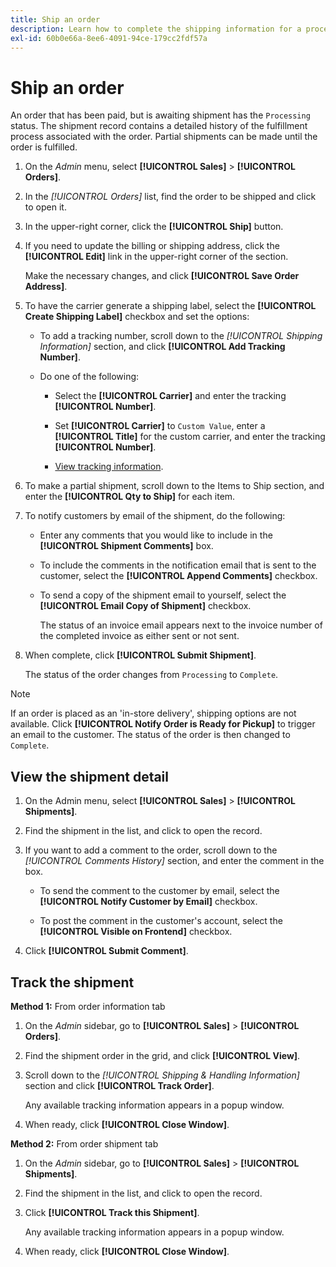 ```yaml
---
title: Ship an order
description: Learn how to complete the shipping information for a processing order, and view shipment and tracking information.
exl-id: 60b0e66a-8ee6-4091-94ce-179cc2fdf57a
---
```

# Ship an order

An order that has been paid, but is awaiting shipment has the `Processing` status. The shipment record contains a detailed history of the fulfillment process associated with the order. Partial shipments can be made until the order is fulfilled.

1. On the _Admin_ menu, select **[!UICONTROL Sales]** > **[!UICONTROL Orders]**.

1. In the _[!UICONTROL Orders]_ list, find the order to be shipped and click to open it.

1. In the upper-right corner, click the **[!UICONTROL Ship]** button.

1. If you need to update the billing or shipping address, click the **[!UICONTROL Edit]** link in the upper-right corner of the section. 

   Make the necessary changes, and click **[!UICONTROL Save Order Address]**.

1. To have the carrier generate a shipping label, select the **[!UICONTROL Create Shipping Label]** checkbox and set the options:

   - To add a tracking number, scroll down to the _[!UICONTROL Shipping Information]_ section, and click **[!UICONTROL Add Tracking Number]**.

   - Do one of the following:

      - Select the **[!UICONTROL Carrier]** and enter the tracking **[!UICONTROL Number]**.

      - Set **[!UICONTROL Carrier]** to `Custom Value`, enter a **[!UICONTROL Title]** for the custom carrier, and enter the tracking **[!UICONTROL Number]**.

      - [View tracking information](#track-the-shipment).

1. To make a partial shipment, scroll down to the Items to Ship section, and enter the **[!UICONTROL Qty to Ship]** for each item.

1. To notify customers by email of the shipment, do the following:

   - Enter any comments that you would like to include in the **[!UICONTROL Shipment Comments]** box.

   - To include the comments in the notification email that is sent to the customer, select the **[!UICONTROL Append Comments]** checkbox.

   - To send a copy of the shipment email to yourself, select the **[!UICONTROL Email Copy of Shipment]** checkbox.

      The status of an invoice email appears next to the invoice number of the completed invoice as either sent or not sent.

1. When complete, click **[!UICONTROL Submit Shipment]**.

   The status of the order changes from `Processing` to `Complete`.

>[!NOTE]
>
>If an order is placed as an 'in-store delivery', shipping options are not available. Click **[!UICONTROL Notify Order is Ready for Pickup]** to trigger an email to the customer. The status of the order is then changed to `Complete`.

## View the shipment detail

1. On the Admin menu, select **[!UICONTROL Sales]** > **[!UICONTROL Shipments]**.

1. Find the shipment in the list, and click to open the record.

1. If you want to add a comment to the order, scroll down to the _[!UICONTROL Comments History]_ section, and enter the comment in the box.

   - To send the comment to the customer by email, select the **[!UICONTROL Notify Customer by Email]** checkbox.

   - To post the comment in the customer's account, select the **[!UICONTROL Visible on Frontend]** checkbox.

1. Click **[!UICONTROL Submit Comment]**.

## Track the shipment

**Method 1:** From order information tab

1. On the _Admin_ sidebar, go to **[!UICONTROL Sales]** > **[!UICONTROL Orders]**.

1. Find the shipment order in the grid, and click **[!UICONTROL View]**.

1. Scroll down to the _[!UICONTROL Shipping & Handling Information]_ section and click **[!UICONTROL Track Order]**.

   Any available tracking information appears in a popup window.

1. When ready, click **[!UICONTROL Close Window]**.

**Method 2:** From order shipment tab

1. On the _Admin_ sidebar, go to **[!UICONTROL Sales]** > **[!UICONTROL Shipments]**.

1. Find the shipment in the list, and click to open the record.

1. Click **[!UICONTROL Track this Shipment]**.

   Any available tracking information appears in a popup window.

1. When ready, click **[!UICONTROL Close Window]**.
